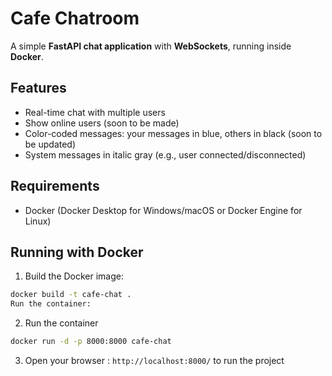# Cafe Chatroom

A simple **FastAPI chat application** with **WebSockets**, running inside **Docker**.

## Features

- Real-time chat with multiple users
- Show online users (soon to be made)
- Color-coded messages: your messages in blue, others in black (soon to be updated)
- System messages in italic gray (e.g., user connected/disconnected)

## Requirements

- Docker (Docker Desktop for Windows/macOS or Docker Engine for Linux)

## Running with Docker

1. Build the Docker image:

```bash
docker build -t cafe-chat .
Run the container:
```
2. Run the container

```bash
docker run -d -p 8000:8000 cafe-chat
```

3. Open your browser : ``` http://localhost:8000/ ``` to run the project
